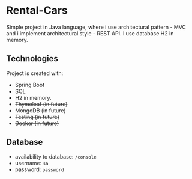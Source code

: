 ﻿# Rental-Cars
Simple project in Java language, where i use architectural pattern - MVC and i implement architectural style - REST API. 
I use database H2 in memory.

## Technologies
Project is created with:
* Spring Boot
* SQL
* H2 in memory.
* <s>Thymeleaf (in future)</s>
* <s>MongoDB (in future)</s>
* <s>Testing (in future)</s>
* <s>Docker (in future)</s>
 
 ## Database
 * availability to database: `/console`
 * username: `sa`
 * password: `password`

